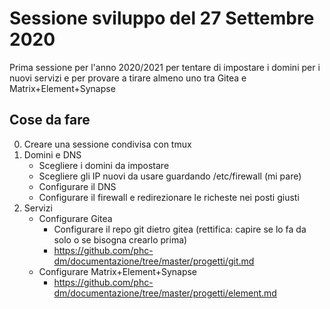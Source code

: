 # Sessione sviluppo del 27 Settembre 2020

Prima sessione per l'anno 2020/2021 per tentare di impostare i domini per i nuovi servizi e per provare a tirare almeno uno tra Gitea e Matrix+Element+Synapse

## Cose da fare

0. Creare una sessione condivisa con tmux
1. Domini e DNS
    - Scegliere i domini da impostare
    - Scegliere gli IP nuovi da usare guardando /etc/firewall (mi pare) 
    - Configurare il DNS
    - Configurare il firewall e redirezionare le richeste nei posti giusti
2. Servizi
    - Configurare Gitea
        - Configurare il repo git dietro gitea (rettifica: capire se lo fa da solo o se bisogna crearlo prima)
        - https://github.com/phc-dm/documentazione/tree/master/progetti/git.md
    - Configurare Matrix+Element+Synapse
        - https://github.com/phc-dm/documentazione/tree/master/progetti/element.md
